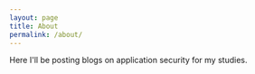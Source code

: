 ```yaml
---
layout: page
title: About
permalink: /about/
---
```


Here I'll be posting blogs on application security for my studies. 